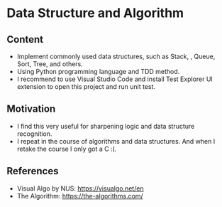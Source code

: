 # Data Structure and Algorithm

## Content
- Implement commonly used data structures, such as Stack, , Queue, Sort, Tree, and others.
- Using Python programming language and TDD method.
- I recommend to use Visual Studio Code and install Test Explorer UI extension to open this project and run unit test. 

## Motivation
- I find this very useful for sharpening logic and data structure recognition.
- I repeat in the course of algorithms and data structures. And when I retake the course I only got a C :(.

## References
- Visual Algo by NUS: https://visualgo.net/en
- The Algorithm: https://the-algorithms.com/
